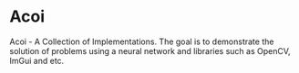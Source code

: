 # Acoi

Acoi - A Collection of Implementations. The goal is to demonstrate the solution of problems using a neural network and libraries such as OpenCV, ImGui and etc.